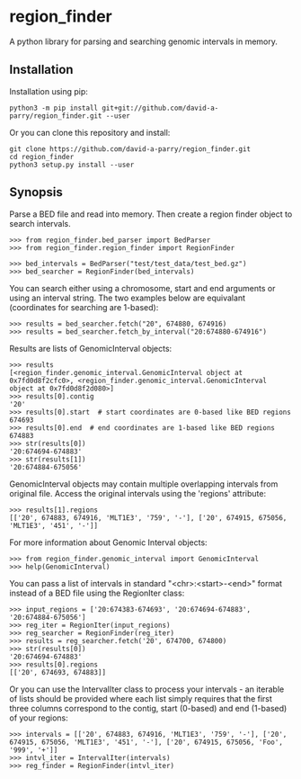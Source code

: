 # region_finder

A python library for parsing and searching genomic intervals in memory.

## Installation

Installation using pip:

    python3 -m pip install git+git://github.com/david-a-parry/region_finder.git --user

Or you can clone this repository and install:

    git clone https://github.com/david-a-parry/region_finder.git
    cd region_finder
    python3 setup.py install --user


## Synopsis

Parse a BED file and read into memory. Then create a region finder object to search intervals.
~~~
>>> from region_finder.bed_parser import BedParser
>>> from region_finder.region_finder import RegionFinder

>>> bed_intervals = BedParser("test/test_data/test_bed.gz")
>>> bed_searcher = RegionFinder(bed_intervals)
~~~

You can search either using a chromosome, start and end arguments or using an interval string. The two examples below are equivalant (coordinates for searching are 1-based):
~~~
>>> results = bed_searcher.fetch("20", 674880, 674916)
>>> results = bed_searcher.fetch_by_interval("20:674880-674916")
~~~

Results are lists of GenomicInterval objects:
~~~
>>> results
[<region_finder.genomic_interval.GenomicInterval object at 0x7fd0d8f2cfc0>, <region_finder.genomic_interval.GenomicInterval object at 0x7fd0d8f2d080>]
>>> results[0].contig
'20'
>>> results[0].start  # start coordinates are 0-based like BED regions
674693
>>> results[0].end  # end coordinates are 1-based like BED regions
674883
>>> str(results[0])
'20:674694-674883'
>>> str(results[1])
'20:674884-675056'
~~~

GenomicInterval objects may contain multiple overlapping intervals from original file. Access the original intervals using the 'regions' attribute:
~~~
>>> results[1].regions
[['20', 674883, 674916, 'MLT1E3', '759', '-'], ['20', 674915, 675056, 'MLT1E3', '451', '-']]
~~~

For more information about Genomic Interval objects:
~~~
>>> from region_finder.genomic_interval import GenomicInterval
>>> help(GenomicInterval)
~~~

You can pass a list of intervals in standard "\<chr\>:\<start\>-\<end\>" format instead of a BED file using the RegionIter class:
~~~
>>> input_regions = ['20:674383-674693', '20:674694-674883', '20:674884-675056']
>>> reg_iter = RegionIter(input_regions)
>>> reg_searcher = RegionFinder(reg_iter)
>>> results = reg_searcher.fetch('20', 674700, 674800)
>>> str(results[0])
'20:674694-674883'
>>> results[0].regions
[['20', 674693, 674883]]
~~~

Or you can use the IntervalIter class to process your intervals - an iterable of lists should be provided where each list simply requires that the first three columns correspond to the contig, start (0-based) and end (1-based) of your regions:
~~~
>>> intervals = [['20', 674883, 674916, 'MLT1E3', '759', '-'], ['20', 674915, 675056, 'MLT1E3', '451', '-'], ['20', 674915, 675056, 'Foo', '999', '+']]
>>> intvl_iter = IntervalIter(intervals)
>>> reg_finder = RegionFinder(intvl_iter)
~~~
